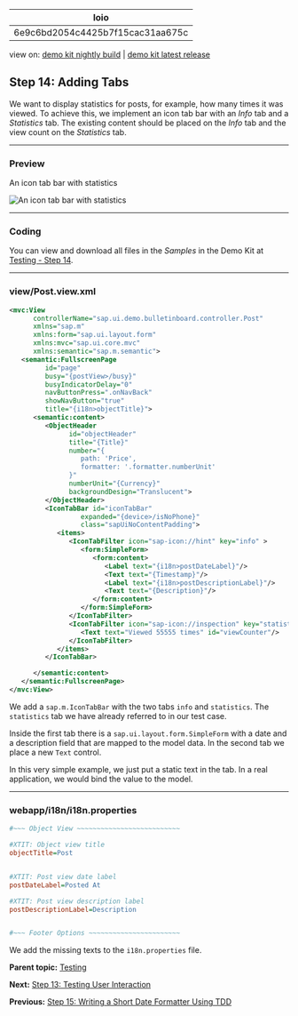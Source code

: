 <!-- loio6e9c6bd2054c4425b7f15cac31aa675c -->

| loio |
| -----|
| 6e9c6bd2054c4425b7f15cac31aa675c |

<div id="loio">

view on: [demo kit nightly build](https://openui5nightly.hana.ondemand.com/topic/6e9c6bd2054c4425b7f15cac31aa675c) | [demo kit latest release](https://sdk.openui5.org/topic/6e9c6bd2054c4425b7f15cac31aa675c)</div>

## Step 14: Adding Tabs

We want to display statistics for posts, for example, how many times it was viewed. To achieve this, we implement an icon tab bar with an *Info* tab and a *Statistics* tab. The existing content should be placed on the *Info* tab and the view count on the *Statistics* tab.

***

### Preview

   
  
<a name="loio6e9c6bd2054c4425b7f15cac31aa675c__fig_r1j_pst_mr"/>An icon tab bar with statistics

 ![](images/loio1d8248aaaac34e1185b36090859cf47c_LowRes.png "An icon tab bar with statistics") 

***

### Coding

You can view and download all files in the *Samples* in the Demo Kit at [Testing - Step 14](https://sdk.openui5.org/entity/sap.m.tutorial.testing/sample/sap.m.tutorial.testing.14).

***

### view/Post.view.xml

```xml
<mvc:View
      controllerName="sap.ui.demo.bulletinboard.controller.Post"
      xmlns="sap.m"
      xmlns:form="sap.ui.layout.form"
      xmlns:mvc="sap.ui.core.mvc"
      xmlns:semantic="sap.m.semantic">
   <semantic:FullscreenPage
         id="page"
         busy="{postView>/busy}"
         busyIndicatorDelay="0"
         navButtonPress=".onNavBack"
         showNavButton="true"
         title="{i18n>objectTitle}">
      <semantic:content>
         <ObjectHeader
               id="objectHeader"
               title="{Title}"
               number="{
                  path: 'Price',
                  formatter: '.formatter.numberUnit'
               }"
               numberUnit="{Currency}"
               backgroundDesign="Translucent">
         </ObjectHeader>
         <IconTabBar id="iconTabBar"
                  expanded="{device>/isNoPhone}"
                  class="sapUiNoContentPadding">
            <items>
               <IconTabFilter icon="sap-icon://hint" key="info" >
                  <form:SimpleForm>
                     <form:content>
                        <Label text="{i18n>postDateLabel}"/>
                        <Text text="{Timestamp}"/>
                        <Label text="{i18n>postDescriptionLabel}"/>
                        <Text text="{Description}"/>
                     </form:content>
                  </form:SimpleForm>
               </IconTabFilter>
               <IconTabFilter icon="sap-icon://inspection" key="statistics">
                  <Text text="Viewed 55555 times" id="viewCounter"/>
               </IconTabFilter>
            </items>
         </IconTabBar>

      </semantic:content>
   </semantic:FullscreenPage>
</mvc:View>
```

We add a `sap.m.IconTabBar` with the two tabs `info` and `statistics`. The `statistics` tab we have already referred to in our test case.

Inside the first tab there is a `sap.ui.layout.form.SimpleForm` with a date and a description field that are mapped to the model data. In the second tab we place a new `Text` control.

In this very simple example, we just put a static text in the tab. In a real application, we would bind the value to the model.

***

### webapp/i18n/i18n.properties

```ini
#~~~ Object View ~~~~~~~~~~~~~~~~~~~~~~~~~~

#XTIT: Object view title
objectTitle=Post


#XTIT: Post view date label
postDateLabel=Posted At

#XTIT: Post view description label
postDescriptionLabel=Description


#~~~ Footer Options ~~~~~~~~~~~~~~~~~~~~~~~
```

We add the missing texts to the `i18n.properties` file.

**Parent topic:** [Testing](Testing_291c912.md "In this tutorial we will test application functionality with the testing tools that are delivered with OpenUI5. At different steps of this tutorial you will write tests using QUnit, OPA5, and the OData V2 mock server. Additionally, you will learn about testing strategies, Test Driven Development (TDD), and much more.")

**Next:** [Step 13: Testing User Interaction](Step_13_Testing_User_Interaction_19ccd47.md "In this step we want to write a test that simulates user interaction with an icon tab bar. We want to change the tab and check if the correct content is shown.")

**Previous:** [Step 15: Writing a Short Date Formatter Using TDD](Step_15_Writing_a_Short_Date_Formatter_Using_TDD_bc4114a.md "It's now time to improve the content of the Info tab. We want to see the Posted At date in a formatted way. Based on the age of the post, we either display the time, a textural representation of the day, or the date only.")

